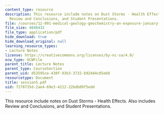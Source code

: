 ```yaml
---
content_type: resource
description: This resource include notes on Dust Storms - Health Effects. Also includes
  Review and Conclusions, and Student Presentations.
file: /courses/12-091-medical-geology-geochemistry-an-exposure-january-iap-2006/7278735d2ae469e3421222bdb09f5edd_session5.pdf
file_size: 4646432
file_type: application/pdf
hide_download: true
hide_download_original: null
learning_resource_types:
- Lecture Notes
license: https://creativecommons.org/licenses/by-nc-sa/4.0/
ocw_type: OCWFile
parent_title: Lecture Notes
parent_type: CourseSection
parent_uid: d53595ce-430f-93b3-3732-b924d4c05eb8
resourcetype: Document
title: session5.pdf
uid: 7278735d-2ae4-69e3-4212-22bdb09f5edd
---
```

This resource include notes on Dust Storms - Health Effects. Also includes Review and Conclusions, and Student Presentations.